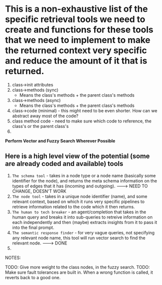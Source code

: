# This is a non-exhaustive list of the specific retrieval tools we need to create and functions for these tools that we need to implement to make the returned context very specific and reduce the amount of it that is returned.

1. class->init attributes
2. class->methods (sync)
    * Means the class's methods + the parent class's methods
3. class->methods (async)
    * Means the class's methods + the parent class's methods
4. class->code (minimal) - this might need to be even shorter. How can we abstract away most of the code?
5. class method code - need to make sure which code to reference, the class's or the parent class's
6. 

**Perform Vector and Fuzzy Search Wherever Possible**

## Here is a high level view of the potential (some are already coded and available) tools

1. `The schema tool` - takes in a node type or a node name (basically some identifier for the node), and returns the meta schema information on the types of edges that it has (incoming and outgoing). ---> NEED TO CHANGE, DOESN'T WORK
2. `The node tool` - takes in a unique node identifier (name), and some relevant context, based on which it runs very specific pipelines to retrieve information related to the code which it then returns.
3. `The human to tech breaker` - an agent/completion that takes in the human query and breaks it into sub-queries to retreive information on each independently and then (maybe) extracts insights from it to pass it into the final prompt.
4. `The semantic response finder` - for very vague queries, not specifying any relevant node name, this tool will run vector search to find the relevant node. ---> DONE
5. 

NOTES:

TODO: Give more weight to the class nodes, in the fuzzy search.
TODO: Make sure fault tolerances are built in. When a wrong function is called, it reverts back to a good one.